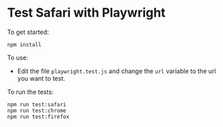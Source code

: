 # Test Safari with Playwright

To get started:

    npm install

To use:

- Edit the file `playwright.test.js` and change the `url` variable to the url you want to test.

To run the tests:
    
    npm run test:safari
    npm run test:chrome
    npm run test:firefox

